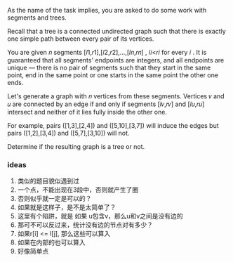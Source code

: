 As the name of the task implies, you are asked to do some work with segments and trees.

Recall that a tree is a connected undirected graph such that there is exactly one simple path between every pair of its vertices.

You are given 𝑛
 segments [𝑙1,𝑟1],[𝑙2,𝑟2],…,[𝑙𝑛,𝑟𝑛]
, 𝑙𝑖<𝑟𝑖
 for every 𝑖
. It is guaranteed that all segments' endpoints are integers, and all endpoints are unique — there is no pair of segments such that they start in the same point, end in the same point or one starts in the same point the other one ends.

Let's generate a graph with 𝑛
 vertices from these segments. Vertices 𝑣
 and 𝑢
 are connected by an edge if and only if segments [𝑙𝑣,𝑟𝑣]
 and [𝑙𝑢,𝑟𝑢]
 intersect and neither of it lies fully inside the other one.

For example, pairs ([1,3],[2,4])
 and ([5,10],[3,7])
 will induce the edges but pairs ([1,2],[3,4])
 and ([5,7],[3,10])
 will not.

Determine if the resulting graph is a tree or not.


### ideas
1. 类似的题目貌似遇到过
2. 一个点，不能出现在3段中，否则就产生了圈
3. 否则似乎就一定是可以的？
4. 如果就是这样子，是不是太简单了？
5. 这里有个陷阱，就是 如果 u包含v，那么u和v之间是没有边的
6. 那可不可以反过来，统计没有边的节点对有多少？
7. 如果r[i] <= l[j], 那么这些可以算入
8. 如果在内部的也可以算入
9. 好像简单点
